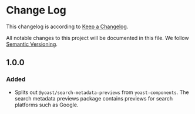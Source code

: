 # Change Log

This changelog is according to [Keep a Changelog](http://keepachangelog.com).

All notable changes to this project will be documented in this file.
We follow [Semantic Versioning](http://semver.org/).

## 1.0.0


### Added

* Splits out `@yoast/search-metadata-previews` from `yoast-components`. The search metadata previews package contains previews for search platforms such as Google.
